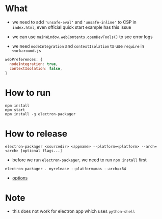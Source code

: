 # What 
* we need to add `'unsafe-eval'` and `'unsafe-inline'` to CSP in `index.html`, even official quick start example has this issue

* we can use `mainWindow.webContents.openDevTools()` to see error logs

* we need `nodeIntegration` and `contextIsolation` to use `require` in `workaround.js`
```javascript
webPreferences: {
  nodeIntegration: true,
  contextIsolation: false,
}
```

# How to run

```
npm install
npm start
npm install -g electron-packager
```

# How to release
```
electron-packager <sourcedir> <appname> --platform=<platform> --arch=<arch> [optional flags...]
```

* before we run `electron-packager`, we need to run `npm install` first
```
electron-packager . myrelease --platform=mas --arch=x64
```

* [options](https://electron.github.io/electron-packager/main/interfaces/electronpackager.options.html)

# Note
* this does not work for electron app which uses `python-shell`

